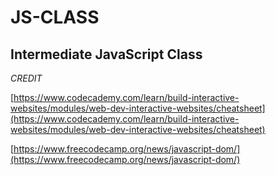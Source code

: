 # JS-CLASS

## Intermediate JavaScript Class

*CREDIT*

[https://www.codecademy.com/learn/build-interactive-websites/modules/web-dev-interactive-websites/cheatsheet](https://www.codecademy.com/learn/build-interactive-websites/modules/web-dev-interactive-websites/cheatsheet)

[https://www.freecodecamp.org/news/javascript-dom/](https://www.freecodecamp.org/news/javascript-dom/)